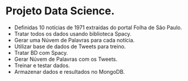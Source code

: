 # Projeto Data Science.

- Definidas 10 notícias de 1971 extraídas do portal Folha de São Paulo.
- Tratar todos os dados usando biblioteca Spacy.
- Gerar uma Núvem de Palavras para cada notícia.
- Utilizar base de dados de Tweets para treino.
- Tratar BD com Spacy.
- Gerar Núvem de Palavras com os Tweets.
- Treinar e testar dados.
- Armazenar dados e resultados no MongoDB.
